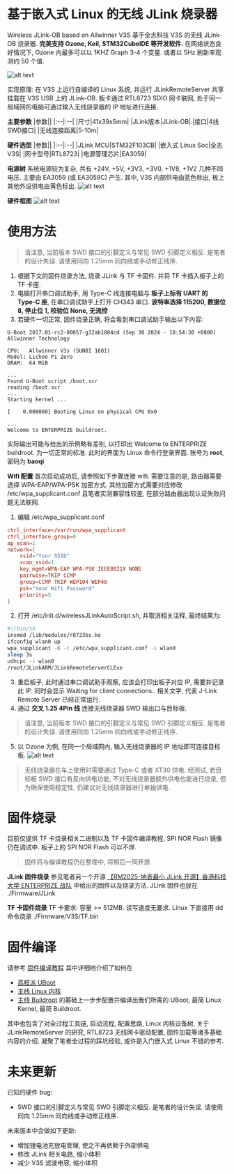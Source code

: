 # 基于嵌入式 Linux 的无线 JLink 烧录器
Wireless JLink-OB based on Allwinner V3S
基于全志科技 V3S 的无线 JLink-OB 烧录器. **完美支持 Ozone, Keil, STM32CubeIDE 等开发软件.**
在网络状态良好情况下, Ozone 内最多可以以 1KHZ Graph 3-4 个变量. 或者以 5Hz 刷新率观测约 50 个值.

![alt text](./Images/image.jpg)

实现原理: 在 V3S 上运行自编译的 Linux 系统, 并运行 JLinkRemoteServer 共享挂载在 V3S USB 上的 JLink-OB. 板卡通过 RTL8723 SDIO 网卡联网, 处于同一局域网的电脑可通过输入无线烧录器的 IP 地址进行连接.

**主要参数**
|参数||
|:--|:--|
|尺寸|41x39x5mm|
|JLink版本|JLink-OB|
|接口|4线 SWD接口|
|无线连接距离|5-10m|

**硬件选型**
|参数||
|:--|:--|
|JLink MCU|STM32F103CB|
|嵌入式 Linux Soc|全志 V3S|
|网卡型号|RTL8723|
|电源管理芯片|EA3059|

**电源树**
系统电源较为复杂, 共有 +24V, +5V, +3V3, +3V0, +1V8, +1V2 几种不同电压. 主要由 EA3059 (或 EA3059C) 产生. 其中, V3S 内部供电由蓝色标出, 板上其他外设供电由黄色标出.
![alt text](./Images/image-3.png)

**硬件框图**
![alt text](./Images/image-2.png)

# 使用方法
> 请注意, 当前版本 SWD 接口的引脚定义与常见 SWD 引脚定义相反. 是笔者的设计失误. 请使用同向 1.25mm 同向线或手动修正线序.

1. 根据下文的固件烧录方法, 烧录 JLink 与 TF 卡固件. 并将 TF 卡插入板子上的 TF 卡座.
2. 电脑打开串口调试助手, 用 Type-C 线连接电脑与 **板子上标有 UART 的 Type-C 座**, 在串口调试助手上打开 CH343 串口. **波特率选择 115200, 数据位 8, 停止位 1, 校验位 None, 无流控**
3. 若硬件一切正常, 固件烧录正确, 将会看到串口调试助手输出以下内容:

```
U-Boot 2017.01-rc2-00057-g32ab1804cd (Sep 30 2024 - 18:54:30 +0800) Allwinner Technology

CPU:   Allwinner V3s (SUN8I 1681)
Model: Lichee Pi Zero
DRAM:  64 MiB

...
Found U-Boot script /boot.scr
reading /boot.scr
...
Starting kernel ...

[    0.000000] Booting Linux on physical CPU 0x0

...
Welcome to ENTERPRIZE buildroot.
```

实际输出可能与给出的示例略有差别, 以打印出 Welcome to ENTERPRIZE buildroot. 为一切正常的标准.
此时的界面为 Linux 命令行登录界面. 账号为 **root**, 密码为 **baoqi**

**Wifi 配置**
首次启动成功后, 请参照如下步骤连接 wifi. 需要注意的是, 路由器需要选择 WPA-EAP/WPA-PSK 加密方式. 其他加密方式需要对应修改 /etc/wpa_supplicant.conf 且笔者实测兼容性较差, 在部分路由器出现认证失败问题无法联网.

1. 编辑 /etc/wpa_supplicant.conf
```conf
ctrl_interface=/var/run/wpa_supplicant
ctrl_interface_group=0
ap_scan=1
network={
    ssid="Your SSID"
    scan_ssid=1
    key_mgmt=WPA-EAP WPA-PSK IEEE8021X NONE
    pairwise=TKIP CCMP
    group=CCMP TKIP WEP104 WEP40
    psk="Your Wifi Password"
    priority=5
}
```

2. 打开 /etc/init.d/wirelessJLinkAutoScript.sh, 并取消相关注释, 最终结果为:
```bash
#!/bin/sh
insmod /lib/modules/r8723bs.ko
ifconfig wlan0 up
wpa_supplicant -B -c /etc/wpa_supplicant.conf -i wlan0
sleep 3s
udhcpc -i wlan0
/root/JLinkARM/JLinkRemoteServerCLExe
```
3. 重启板子, 此时通过串口调试助手观察, 应该会打印出板子对应 IP, 需要并记录此 IP. 同时会显示 Waiting for client connections.. 相关文字, 代表 J-Link Remote Server 已经正常运行.
4. 通过 **交叉 1.25 4Pin 线** 连接无线烧录器 SWD 输出口与目标板.
> 请注意, 当前版本 SWD 接口的引脚定义与常见 SWD 引脚定义相反. 是笔者的设计失误. 请使用同向 1.25mm 同向线或手动修正线序.

5. 以 Ozone 为例, 在同一个局域网内, 输入无线烧录器的 IP 地址即可连接目标板.
![alt text](./Images/image-1.png)

> 无线烧录器在车上使用时需要通过 Type-C 或者 XT30 供电. 经测试, 若目标板 SWD 接口有反向供电功能, 不对无线烧录器额外供电也能进行烧录, 但为确保使用稳定性, 仍建议对无线烧录器进行单独供电.


# 固件烧录
目前仅提供 TF 卡烧录相关二进制以及 TF 卡固件编译教程, SPI NOR Flash 镜像仍在调试中. 板子上的 SPI NOR Flash 可以不焊.
> 固件将与编译教程仍在整理中, 将稍后一同开源

**JLink 固件烧录**
参见笔者另一个开源 [【RM2025-地表最小 JLink 开源】香港科技大学 ENTERPRIZE 战队](https://bbs.robomaster.com/article/760967) 中给出的固件以及烧录方法. JLink 固件也放在 ./Firmware/JLink

**TF 卡固件烧录**
TF 卡要求: 容量 >= 512MB. 读写速度无要求.
Linux 下直接用 dd 命令烧录 ./Firmware/V3S/TF.bin

# 固件编译
请参考 [固件编译教程](./Docs/LinuxCompileGuide.md)
其中详细地介绍了如何在 
- [荔枝派 UBoot](https://github.com/Lichee-Pi/u-boot/tree/v3s-current)
- [主线 Linux 内核](https://github.com/torvalds/linux) 
- [主线 Buildroot](https://buildroot.org/downloads/buildroot-2019.08.tar.gz)
的基础上一步步配置并编译出我们所需的 UBoot, 最简 Linux Kernel, 最简 Buildroot.

其中也包含了对全过程工具链, 启动流程, 配置思路, Linux 内核设备树, 关于 JLinkRemoteServer 的研究, RTL8723 无线网卡驱动配置, 固件加载等诸多基础内容的介绍.
凝聚了笔者全过程的踩坑经验, 或许是入门嵌入式 Linux 不错的参考.


# 未来更新
已知的硬件 bug:
- SWD 接口的引脚定义与常见 SWD 引脚定义相反. 是笔者的设计失误. 请使用同向 1.25mm 同向线或手动修正线序.

未来版本中会做如下更新:
- 增加锂电池充放电管理, 使之不再依赖于外部供电
- 修改 JLink 相关电路, 缩小体积
- 减少 V3S 滤波电容, 缩小体积


